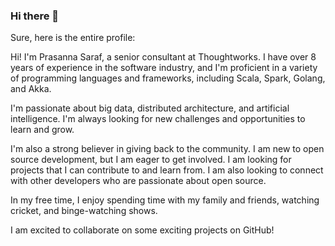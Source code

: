 ### Hi there 👋


Sure, here is the entire profile:

Hi! I'm Prasanna Saraf, a senior consultant at Thoughtworks. I have over 8 years of experience in the software industry, and I'm proficient in a variety of programming languages and frameworks, including Scala, Spark, Golang, and Akka.

I'm passionate about big data, distributed architecture, and artificial intelligence. I'm always looking for new challenges and opportunities to learn and grow.

 I'm also a strong believer in giving back to the community. I am new to open source development, but I am eager to get involved. I am looking for projects that I can contribute to and learn from. I am also looking to connect with other developers who are passionate about open source.

In my free time, I enjoy spending time with my family and friends, watching cricket, and binge-watching shows. 

I am excited to collaborate on some exciting projects on GitHub!
